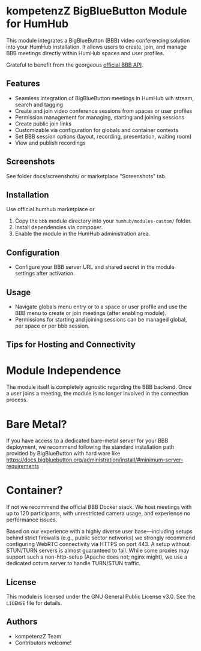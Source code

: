 # kompetenzZ BigBlueButton Module for HumHub

This module integrates a BigBlueButton (BBB) video conferencing solution into your HumHub installation. It allows users to create, join, and manage BBB meetings directly within HumHub spaces and user profiles.

Grateful to benefit from the georgeous [official BBB API](https://github.com/bigbluebutton/bigbluebutton-api-php).

## Features
- Seamless integration of BigBlueButton meetings in HumHub wih stream, search and tagging
- Create and join video conference sessions from spaces or user profiles
- Permission management for managing, starting and joining sessions
- Create public join links
- Customizable via configuration for globals and container contexts
- Set BBB session options (layout, recording, presentation, waiting room)
- View and publish recordings

## Screenshots
See folder docs/screenshots/ or marketplace "Screenshots" tab.

## Installation
Use official humhub marketplace or

1. Copy the `bbb` module directory into your `humhub/modules-custom/` folder.
2. Install dependencies via composer.
3. Enable the module in the HumHub administration area.

## Configuration
- Configure your BBB server URL and shared secret in the module settings after activation.

## Usage
- Navigate globals menu entry or to a space or user profile and use the BBB menu to create or join meetings (after enabling module).
- Permissions for starting and joining sessions can be managed global, per space or per bbb session.

## Tips for Hosting and Connectivity 

# Module Independence
The module itself is completely agnostic regarding the BBB backend. Once a user joins a meeting, the module is no longer involved in the connection process.

# Bare Metal?
If you have access to a dedicated bare-metal server for your BBB deployment, we recommend following the standard installation path provided by BigBlueButton with hard ware like
https://docs.bigbluebutton.org/administration/install/#minimum-server-requirements 

# Container?
If not we recommend the official BBB Docker stack. We host meetings with up to 120 participants, with unrestricted camera usage, and experience no performance issues.

Based on our experience with a highly diverse user base—including setups behind strict firewalls (e.g., public sector networks) we strongly recommend configuring WebRTC connectivity via HTTPS on port 443. A setup without STUN/TURN servers is almost guaranteed to fail. While some proxies may support such a non-http-setup (Apache does not; nginx might), we use a dedicated coturn server to handle TURN/STUN traffic.

## License
This module is licensed under the GNU General Public License v3.0. See the `LICENSE` file for details.

## Authors
- kompetenzZ Team
- Contributors welcome!
